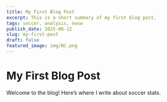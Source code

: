 ```yaml
---
title: My First Blog Post
excerpt: This is a short summary of my first blog post.
tags: soccer, analysis, nwsw
publish_date: 2025-06-12
slug: my-first-post
draft: false
featured_image: img/NC.png
---
```


# My First Blog Post

Welcome to the blog! Here’s where I write about soccer stats.